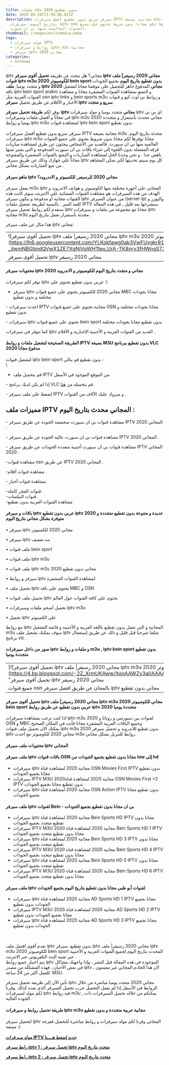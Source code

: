 ```yaml
---
title: ملفات m3u بدون تقطيع 2020
date: 2020-09-28T21:59:06.021Z
description: سيرفر سريع بدون تقطيع أفضل سيرفرات IPTV مجانية بصيغة m3u محدثة
  بتاريخ اليوم. سيرفرات iptv m3u مجانا نوفرها لكم مجانا بدون شروط يحتوي على جميع
  القنوات العالمية منها بي ان سبورت.
thumbnail: /images/multimedia.webp
tags:
  - مولد سيرفرات IPTV
  - روابط و سيرفرات iptv m3u مجانية
  - سيرفر iptv مجاني 2020
categories:
  - windows
---
```

<!--StartFragment-->

iptv مجاني؟ هل تبحث عن طريقة **تحميل أقوى سيرفر iptv مجاني 2020 رسيفر| ملف قنوات iptv m3u 2020 للكومبيوتر bein sport بدون تقطيع بتاريخ اليوم** بجميع الجودات و متجدد يوميا, **ملف iptv 2020 مجاني** المدفوع جاهز للتحميل على موقعنا مجانا لتشغيل باقة iptv bein sport arabic و التمتع بمشاهدة القنوات المشفرة مجانا و مشاهدة القنوات العربية مثل osn iptv links و bein sports m3u و روابط بي اوت كيو و قنوات الأخبار و الأفلام عن طريق تحميل **سيرفر iptv سريع و متجدد**.

نوفر لكم **طريقة تحميل سيرفر iptv مجاني** متجدد يوميا و مولد سيرفرات iptv اي بي تي في مجاناً و أفضل ملفات وسيرفرات iptv m3u 2020 مجاني محدث بأستمرار و متجددة يوميا و روابط iptv m3u لمشاهدة قنوات iptv bein sport بدون تقطيع.\
\
سيرفر سريع بدون تقطيع أفضل سيرفرات IPTV مجانية بصيغة m3u محدثة بتاريخ اليوم. سيرفرات iptv m3u مجانا نوفرها لكم مجانا بدون شروط يحتوي على جميع القنوات العالمية منها بي ان سبورت. فالعديد من الأشخاص يبحثون عن طرق لمشاهدة مباريات فرقه المفضلة بدون اللجوء إلى شراء باقات بي ان سبورت المدفوعة و التي يعتبر ثمنها باهض جدا . و نحن وجدنا الحل لمشاهدة المباريات و التمتع بالقنوات المشفرة والمفتوحة مجاناً علي جهازك وذلك عن طريق سيرفر iptv كل يوم سيتم تحديثها لكي نمكن المشاهد من تتبع المباريات بشكل مجاني .

#### ماهو سيرفر iptv مجاني 2020 للرسيفر, للكمبيوتر و الاندرويد؟

يعمل سيرفر m3u iptv المجاني على أجهزة مختلفة منها الكومبيوتر و هواتف الاندرويد و الهدف من هذه السيرفرات هو مشاهدة القنوات الفضائية على الانترنت سوى كانت هذه القتوات مجانية أو مدفوعة و يتكون سيرفر iptv من عنوان السيرفر (server ip) واليوزر و كلمة السر . بالنسبة لطريقة تشغيل ملفات IPTV سنشرحها بعد قليل , في هذه المقالة سنقدم لكم روابط تحميل سيرفر iptv مجانا مع مجموعة من ملفات و سيرفرات iptv مجانية m3u محدثة بأستمرار تعمل بتاريخ اليوم.

هذا مثال عن ملف سيرفر iptv مجاني:

|                                                                                                                                                                                                                                                                                                                                                   |
| ------------------------------------------------------------------------------------------------------------------------------------------------------------------------------------------------------------------------------------------------------------------------------------------------------------------------------------------------- |
| ![تحميل أقوى سيرفر iptv مجاني 2020 رسيفر\| ملف iptv m3u 2020 للكومبيوتر bein sport](https://lh6.googleusercontent.com/YLKokfawg0ak3VwFUygkr91DYzTG6rZOw79TalzxWu5_TiZimdtDwTeccnveZfpDmdI4RViUaU5zs-_jlwmNBGtmdQVwX1ZE7XgNjVgWHTtev_UrA-TK8nry3fHWngS72ho_9AMH "تحميل أقوى سيرفر iptv مجاني 2020 رسيفر| ملف iptv m3u 2020 للكومبيوتر bein sport") |
| تحميل أقوى سيرفر iptv مجاني 2020 رسيفر| ملف iptv m3u 2020 مجاني للكومبيوتر bein sport OSN                                                                                                                                                                                                                                                         |



#### **محتويات سيرفر iptv مجاني و متجدد بتاريخ اليوم للكومبيوتر و الاندرويد 2020**

نوفر لكم سيرفرات iptv عربي بدون تقطيع تحتوي على :\
- سيرفر iptv مجاني 2020 للكمبيوتر يحتوي على جميع قنوات MBC مجانا بجودات مختلفة و بدون تقطيع

\- احدث سيرفرات IPTV مجانية تحتوي على جميع قنوات OSN مجانا بجودات مختلفة و بدون تقطيع

\- سيرفرات iptv تحتوي على جميع قنوات bein sport بدون تقطيع مجانا بجودات مختلفة

كما تتوفر في سيرفرات iptv العديد من القنوات العربية و الأجنبية الإخبارية و الأفلام .

#### **الطريقة الصحيحة لتشغيل ملفات و روابط IPTV بصيغة M3U بدون تقطيع ببرنامج VLC مدفوع مجانا 2020**



لتشغيل قنوات iptv bein sport بدون تقطيع قم بتالي :\
\
- قم بتحميل ملف IPTV من الموقع الموجود في الأسفل.

\- إذا لم يكن لديك برنامج VLC قم بتحميله من [هنا](https://www.th3-proweb.com/p/redirect.html??&&url=_https://www.videolan.org/vlc/index.fr.html).

\- إضغط على ملف سيرفر IPTV و مبروك عليك الآلاف من القنوات .



## مميزات ملف IPTV المجاني محدث بتاريخ اليوم :

\- مشاهدة قنوات بي ان سبورت منخفضة الجودة عن طريق سيرفر IPTV المجاني 2020 .

\- مشاهدة قنوات بي ان سبورت عالية الجودة عن طريق سيرفر IPTV المجاني 2020 .

\- مشاهدة قنوات بي ان سبورت أجنبية متعددة الجودات عن طريق سيرفر IPTV المجاني 2020 .

\-مشاهدة قنوات osn عن طريق IPTV المجاني 2020 .

\-مشاهدة قنوات أفلام .

\- مشاهدة قنوات أخبار.

\-قنوات الفجر كاملة.\
-قنوات النيلسات.\
-مشاهدة القنوات العربية بدون تقطيع

#### باقات و سيرفر iptv عربي بدون تقطيع iptv 2020 عديدة و متنوعة بدون تقطيع متجددة و متوفرة بشكل مجاني بتاريخ اليوم

• سيرفر iptv مجاني 2020 للكمبيوتر

• سيرفر iptv نت ضعيف

• ملف قنوات bein sport

• ملف قنوات iptv m3u

• ملف قنوات iptv m3u 2020 مجاني بدون تقطيع

• سيرفر و روابط iptv لمشاهدة القنوات المشفرة

• تحميل ملف iptv يحتوى على باقة MBC و OSN

• تحميل ملف قنوات iptv يحتوى على كافة القنوات حول العالم

• تحميل أضخم ملفات وسيرفرات iptv m3u

• تحميل iptv على الكمبيوتر

مع روابط iptv المجانية و التي تعمل بدون تقطيع باللغة العربية و الأجنبية و قائمة التشغيل m3u سوف يمكنك تشغيل ملف iptv مثلما شرحنا قبل قليل و ذلك عن طريق إستعمال برنامج vlc .

#### **صور من داخل سيرفرات iptv و ملفات و روابط m3u ,** iptv bein sport بدون تقطيع **متجددة يوميا**



|                                                                                                                                                                                                                                                                                                                                                                                                                                                                                                                                  |
| -------------------------------------------------------------------------------------------------------------------------------------------------------------------------------------------------------------------------------------------------------------------------------------------------------------------------------------------------------------------------------------------------------------------------------------------------------------------------------------------------------------------------------- |
| [![تحميل أقوى سيرفر iptv مجاني 2020 رسيفر\| ملف iptv m3u 2020 للكومبيوتر bein sport](https://4.bp.blogspot.com/-2Z_XrmUKAww/XqoAAWZy3aI/AAAAAAAAHdI/uDTLWnKzgc0E2He0mUQbu7MA9JxtQ7GTQCK4BGAYYCw/s400/%25D8%25B3%25D9%258A%25D8%25B1%25D9%2581%25D8%25B1iptv.JPG "تحميل أقوى سيرفر iptv مجاني 2020 رسيفر| ملف iptv m3u 2020 للكومبيوتر bein sport")](https://4.bp.blogspot.com/-2Z_XrmUKAww/XqoAAWZy3aI/AAAAAAAAHdI/uDTLWnKzgc0E2He0mUQbu7MA9JxtQ7GTQCK4BGAYYCw/s1600/%25D8%25B3%25D9%258A%25D8%25B1%25D9%2581%25D8%25B1iptv.JPG) |
| جميع قنوات osn بالمجان عن طريق افضل سيرفر iptv مجاني بدون تقطيع                                                                                                                                                                                                                                                                                                                                                                                                                                                                  |





#### **تحميل أقوى سيرفر iptv مجاني 2020 رسيفر| ملف iptv m3u 2020 مجاني للكومبيوتر bein sport عربي بدون تقطيع عن طريق روابط iptv متجددة يوميا 2020**

اذا كنت ترغب بمشاهدة سيرفرات iptv m3u 2020 لقنوات بين سبورتس و روتانا و OSN و MBC وجميع الباقات العربية المشفرة مجانا فأنت في المكان الصحيح\
يمكنك الآن تحميل ملف قنوات iptv m3u 2020 بدون تقطيع للاندرويد و تحميل سيرفر iptv مجاني 2020 للكومبوتر مع أحدث m3u روابط للتنزيل بشكل مجاني.

#### محتويات ملف سيرفر iptv المجاني

#### ملف سيرفر iptv باقات قنوات OSN مجانا بدون تقطيع بجميع الجودات من low إلى hd

* سيرفرات iptv مجانية 2020 لمشاهدة قناة OSN Movies First IPTV بدون تقطيع مجانا بجميع الجودات
* سيرفرات IPTV M3U 2020مجانية 2020 لمشاهدة قناة OSN Movies First +2 IPTV بدون تقطيع مجانا بجميع الجودات
* سيرفرات iptv مجانية 2020 لمشاهدة قناة OSN Action IPTV بدون تقطيع مجانا بجميع الجودات



#### ملف سيرفر iptv لقنوات Bein - بي ان مجانا بدون تقطيع بجميع الجودات 

* سيرفرات iptv مجانية 2020 لمشاهدة قناة Bein Sports HD IPTV مجانا بدون تقطيع متجدد بجميع الجودات
* سيرفرات IPTV M3U 2020 مجانية 2020 لمشاهدة قناة Bein Sports HD 1 IPTV مجانا بدون تقطيع متجدد بجميع الجودات
* سيرفرات iptv مجانية 2020 لمشاهدة قناة Bein Sports HD 3 IPTV مجانا بدون تقطيع متجدد بجميع الجودات
* سيرفرات IPTV M3U 2020 مجانية 2020 لمشاهدة قناة Bein Sports HD 4 IPTV مجانا بدون تقطيع متجدد بجميع الجودات
* سيرفرات iptv مجانية 2020 لمشاهدة قناة Bein Sports HD 5 IPTV مجانا بدون تقطيع متجدد بجميع الجودات
* سيرفرات IPTV M3U 2020 مجانية 2020 لمشاهدة قناة Bein Sports HD 6 IPTV مجانا بدون تقطيع متجدد بجميع الجودات



#### ملف سيرفر iptv لقنوات أبو ظبي مجانا بدون تقطيع بتاريخ اليوم بجميع الجودات

* سيرفرات iptv مجانية 2020 لمشاهدة قناة AD Sports HD 1 IPTV مجانا بجميع الجودات بدون تقطيع
* سيرفرات IPTV M3U 2020 مجانية 2020 لمشاهدة قناة AD Sports HD 2 IPTV مجانا بجميع الجودات بدون تقطيع
* سيرفرات iptv مجانية 2020 لمشاهدة قناة AD Sports HD 3 IPTV مجانا بجميع الجودات بدون تقطيع

\
\
نقدم أقوى افضل ملف iptv بدون تقطيع. سيرفر iptv مجاني 2020 رسيفر| ملف iptv m3u 2020 للكومبيوتر bein sport المحدث بتاريخ اليوم لجميع القنوات العربية و الأجنبية عبر تقنية البث التلفزيوني عبر الانترنت .\
يتم اختبار جميع روابط iptv الموجودة في هذه المقالة قبل النشر ، وإذا واجهتك مشاكل في بعض الأحيان ، فهذه المشكلة من مصدر iptv ، لأن هذا الخادم المجاني غير مضمون للعمل أكثر من 24 ساعة. M3U.

نأتي الآن إلى طريقة تحميل سيرفر iptv مجاني 2020 متجدد يوميا مباشرة من خلال الروابط في الأسفل إذا لم يعمل التحميل جرب تحميل السيرفر الذي بعده كذلك .وفرنا لكم مولد لسيرفرات iptv فيه روابط m3u , يمكنكم من خلاله تحميل السيرفرات ذات الجودة العالية .



#### طريقة تحميل روابط و سيرفرات iptv m3u مجانية عربية متجددة و بدون تقطيع

لتحميل سيرفر iptv المجاني وفرنا لكم مولد سيرفرات و روابط مباشرة للتحميل ففرجة ممتعة :)\
\
**[مولد سيرفرات IPTV جديد إضغط هــــنا](http://www.th3-proweb.com/p/iptv-generator.html)**

**[رابط سيرفر iptv 1 : تحميل سيرفر iptv متجدد بتاريخ اليوم](https://www.th3-proweb.com/p/redirect.html??&&url=_https://www.up-4ever.org/tnmf11rb7ycm)**

**[رابط سيرفر iptv 2 : تحميل سيرفر iptv متجدد بتاريخ اليوم](https://www.th3-proweb.com/p/redirect.html??&&url=_https://www.up-4ever.org/gpk65m8wrtwy)**

<!--EndFragment-->